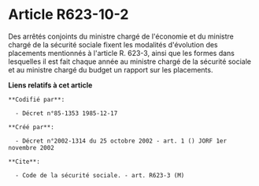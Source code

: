 # Article R623-10-2

Des arrêtés conjoints du ministre chargé de l'économie et du ministre chargé de la sécurité sociale fixent les modalités
d'évolution des placements mentionnés à l'article R. 623-3, ainsi que les formes dans lesquelles il est fait chaque année au
ministre chargé de la sécurité sociale et au ministre chargé du budget un rapport sur les placements.

**Liens relatifs à cet article**

	**Codifié par**:

	  - Décret n°85-1353 1985-12-17

	**Créé par**:

	  - Décret n°2002-1314 du 25 octobre 2002 - art. 1 () JORF 1er novembre 2002

	**Cite**:

	  - Code de la sécurité sociale. - art. R623-3 (M)
